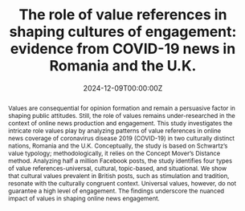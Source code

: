 ---
title: "The role of value references in shaping cultures of engagement: evidence from COVID-19 news in Romania and the U.K."
authors:
- admin
- Daniela V Dimitrova
author_notes:
- ""
- ""
date: "2024-12-09T00:00:00Z"
doi: "https://doi.org/10.1093/hcr/hqae021"

# Schedule page publish date (NOT publication's date).
publishDate: "2024-06-03T00:00:00Z"

# Publication type.
# Accepts a single type but formatted as a YAML list (for Hugo requirements).
# Enter a publication type from the CSL standard.
publication_types: ["article-journal"]

# Publication name and optional abbreviated publication name.
publication: "*Human Communication Research, 51*(1)"
publication_short: ""

abstract: Values are consequential for opinion formation and remain a persuasive factor in shaping public attitudes. Still, the role of values remains under-researched in the context of online news production and engagement. This study investigates the intricate role values play by analyzing patterns of value references in online news coverage of coronavirus disease 2019 (COVID-19) in two culturally distinct nations, Romania and the U.K. Conceptually, the study is based on Schwartz’s value typology; methodologically, it relies on the Concept Mover’s Distance method. Analyzing half a million Facebook posts, the study identifies four types of value references-universal, cultural, topic-based, and situational. We show that cultural values prevalent in British posts, such as stimulation and tradition, resonate with the culturally congruent context. Universal values, however, do not guarantee a high level of engagement. The findings underscore the nuanced impact of values in shaping online news engagement.

# Summary. An optional shortened abstract.
summary: ''

tags:
- values
- cultural resonance
- news media
- audience engagement
- word embeddings
featured: false

# links:
# - name: ""
#   url: ""
url_pdf: https://academic.oup.com/hcr/article/51/1/40/7919686
url_code: ''
url_dataset: ''
url_poster: ''
url_project: ''
url_slides: ''
url_source: ''
url_video: ''

# Featured image
# To use, add an image named `featured.jpg/png` to your page's folder. 
#image:
#  caption: 'Image credit: [**Unsplash**](https://unsplash.com/photos/jdD8gXaTZsc)'
#  focal_point: ""
#  preview_only: false

# Associated Projects (optional).
#   Associate this publication with one or more of your projects.
#   Simply enter your project's folder or file name without extension.
#   E.g. `internal-project` references `content/project/internal-project/index.md`.
#   Otherwise, set `projects: []`.
projects: resonance

# Slides (optional).
#   Associate this publication with Markdown slides.
#   Simply enter your slide deck's filename without extension.
#   E.g. `slides: "example"` references `content/slides/example/index.md`.
#   Otherwise, set `slides: ""`.
slides: ""


#{{% callout note %}}
#Click the *Cite* button above to demo the feature to enable visitors to import publication metadata into their reference management software.
#{{% /callout %}}

#{{% callout note %}}
#Create your slides in Markdown - click the *Slides* button to check out the example.
#{{% /callout %}}

#Add the publication's **full text** or **supplementary notes** here. You can use rich formatting such as including [code, math, and images](https://docs.hugoblox.com/content/writing-markdown-latex/).
---